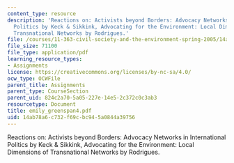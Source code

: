 ```yaml
---
content_type: resource
description: 'Reactions on: Activists beyond Borders: Advocacy Networks in International
  Politics by Keck & Sikkink, Advocating for the Environment: Local Dimensions of
  Transnational Networks by Rodrigues.'
file: /courses/11-363-civil-society-and-the-environment-spring-2005/14ab78a6c732f69cbc945a0844a39756_emily_greenspan4.pdf
file_size: 71100
file_type: application/pdf
learning_resource_types:
- Assignments
license: https://creativecommons.org/licenses/by-nc-sa/4.0/
ocw_type: OCWFile
parent_title: Assignments
parent_type: CourseSection
parent_uid: 824c2a70-5a05-227e-14e5-2c372c0c3ab3
resourcetype: Document
title: emily_greenspan4.pdf
uid: 14ab78a6-c732-f69c-bc94-5a0844a39756
---
```

Reactions on: Activists beyond Borders: Advocacy Networks in International Politics by Keck & Sikkink, Advocating for the Environment: Local Dimensions of Transnational Networks by Rodrigues.